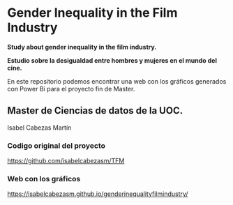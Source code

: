 # Gender Inequality in the Film Industry

**Study about gender inequality in the film industry.**

**Estudio sobre la desigualdad entre hombres y mujeres en el mundo del cine.**

En este repositorio podemos encontrar una web con los gráficos generados con Power Bi para el proyecto fin de Master.

## Master de Ciencias de datos de la UOC.

Isabel Cabezas Martín

### Codigo original del proyecto
<https://github.com/isabelcabezasm/TFM>

### Web con los gráficos
<https://isabelcabezasm.github.io/genderinequalityfilmindustry/>
